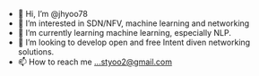 - 👋 Hi, I’m @jhyoo78
- 👀 I’m interested in SDN/NFV, machine learning and networking
- 🌱 I’m currently learning machine learning, especially NLP.
- 💞️ I’m looking to develop open and free Intent diven networking solutions.
- 📫 How to reach me ...styoo2@gmail.com

<!---
jhyoo78/jhyoo78 is a ✨ special ✨ repository because its `README.md` (this file) appears on your GitHub profile.
You can click the Preview link to take a look at your changes.
--->
